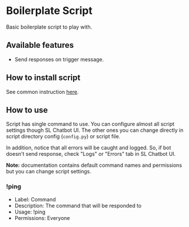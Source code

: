 # Boilerplate Script

Basic boilerplate script to play with.

## Available features

- Send responses on trigger message.

## How to install script

See common instruction [here](../../README.md#how-to-install-any-script).

## How to use

Script has single command to use.
You can configure almost all script settings though SL Chatbot UI.
The other ones you can change directly in script directory config (`config.py`) or script file.

In addition, notice that all errors will be caught and logged.
So, if bot doesn't send response, check "Logs" or "Errors" tab in SL Chatbot UI.

**Note:** documentation contains default command names and permissions but you can change script settings.

### !ping

- Label: Command
- Description: The command that will be responded to
- Usage: !ping
- Permissions: Everyone
